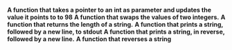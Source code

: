 **A function that takes a pointer to an int as parameter and updates the value it points to to 98**
**A function that swaps the values of two integers.**
**A function that returns the length of a string.**
**A function that prints a string, followed by a new line, to stdout**
**A  function that prints a string, in reverse, followed by a new line.**
**A function that reverses a string**
